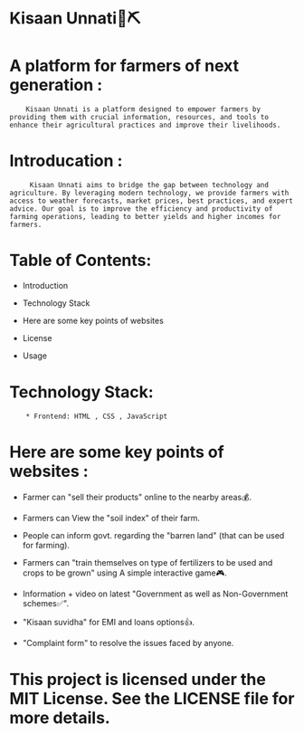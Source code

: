 # Kisaan Unnati🌱⛏️
      
# A platform for farmers of next generation :

        Kisaan Unnati is a platform designed to empower farmers by providing them with crucial information, resources, and tools to enhance their agricultural practices and improve their livelihoods.

 # Introducation :

         Kisaan Unnati aims to bridge the gap between technology and agriculture. By leveraging modern technology, we provide farmers with access to weather forecasts, market prices, best practices, and expert advice. Our goal is to improve the efficiency and productivity of farming operations, leading to better yields and higher incomes for farmers. 
         
 # Table of Contents:

 * Introduction 

 * Technology Stack

 * Here are some key points of websites

 * License    

 * Usage  

# Technology Stack: 
        * Frontend: HTML , CSS , JavaScript

# Here are some key points of websites :

* Farmer can "sell their products" online to the nearby areas💰.

* Farmers can View the "soil index" of their farm.

* People can inform govt. regarding the "barren land" 
        (that can be used for farming).

* Farmers can "train themselves on type of fertilizers to be used and crops to be grown" using A simple interactive game🎮.

* Information + video on latest "Government as well as Non-Government schemes✅".

* "Kisaan suvidha" for EMI and loans options👍.

* "Complaint form" to resolve the issues faced by anyone.

# This project is licensed under the MIT License. See the LICENSE file for more details.


